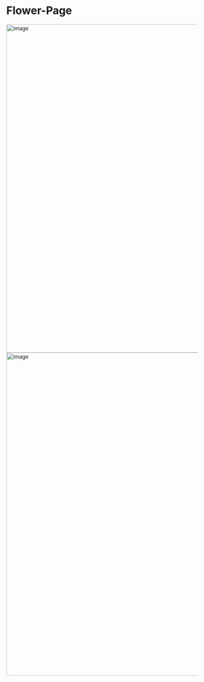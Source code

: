# Flower-Page
<img width="862" alt="image" src="https://user-images.githubusercontent.com/81070118/231217785-d1428e4c-1533-422f-957d-a5ea3b2b5f32.png">
<img width="848" alt="image" src="https://user-images.githubusercontent.com/81070118/231218010-af74f1e0-0f17-4810-9999-3e370003605a.png">
